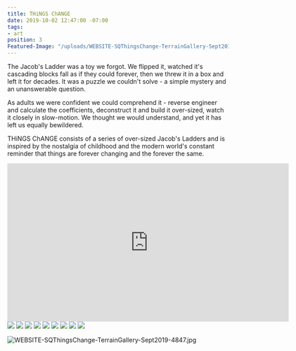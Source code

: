 ```yaml
---
title: THiNGS ChANGE
date: 2019-10-02 12:47:00 -07:00
tags:
- art
position: 3
Featured-Image: "/uploads/WEBSITE-SQThingsChange-TerrainGallery-Sept2019-4862.jpg"
---
```


The Jacob's Ladder was a toy we forgot. We flipped it, watched it's cascading blocks fall as if they could forever, then we threw it in a box and left it for decades.  It was a puzzle we couldn't solve - a simple mystery and an unanswerable question.

As adults we were confident we could comprehend it - reverse engineer and calculate the coefficients, deconstruct it and build it over-sized, watch it closely in slow-motion. We thought we would understand, and yet it has left us equally bewildered. 

THiNGS ChANGE consists of a series of over-sized Jacob's Ladders and is inspired by the nostalgia of childhood and the modern world's constant reminder that things are forever changing and the forever the same.

<iframe src="https://player.vimeo.com/video/397864272" width="640" height="360" frameborder="0" allow="autoplay; fullscreen" allowfullscreen></iframe>

<div class="gallery" data-columns="3">
<img src="/uploads/WEBSITE-SQThingsChange-TerrainGallery-Sept2019-4847.jpg" />

<img src="/uploads/WEBSITE-ThingsChange-TerrainGallery-Sept2019-4861.jpg" />

<img src="/uploads/WEBSITE-ThingsChange-TerrainGallery-Sept2019-4938.jpg" />

<img src="/uploads/WEBSITE-ThingsChange-TerrainGallery-Sept2019-4856.jpg" />
<img src="/uploads/ThingsChange-Progress3613website.jpg" />



<img src="/uploads/WEBSITE-ThingsChange-TerrainGallery-Sept2019-4862.jpg" />
<img src="/uploads/ThingsChange-Progress7I3614WEBSITE.jpg" />
<img src="/uploads/WEBSITE-ThingsChange-TerrainGallery-Sept2019-4941.jpg" />

<img src="/uploads/ThingsChange-Progress3612.WEBSITE.jpg" />
</div>

![WEBSITE-SQThingsChange-TerrainGallery-Sept2019-4847.jpg](/uploads/WEBSITE-SQThingsChange-TerrainGallery-Sept2019-4847.jpg)
